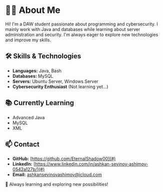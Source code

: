 # 👨‍💻 About Me  
Hi! I'm a DAW student passionate about programming and cybersecurity. 
I mainly work with Java and databases while learning about server administration and security. 
I'm always eager to explore new technologies and improve my skills.  

## 🛠️ Skills & Technologies  
- **Languages:** Java, Bash  
- **Databases:** MySQL  
- **Servers:** Ubuntu Server, Windows Server  
- **Cybersecurity Enthusiast** (Not learning yet...)  

## 📚 Currently Learning   
- Advanced Java
- MySQL
- XML

## 📫 Contact  
- **GitHub:** [https://github.com/EternalShadow00](#)  
- **LinkedIn:** [https://www.linkedin.com/in/ashkan-sevinov-ashimov-0542a127b/](#)  
- **Email:** ashkansevinovashimov@icloud.com

🚀 Always learning and exploring new possibilities!
